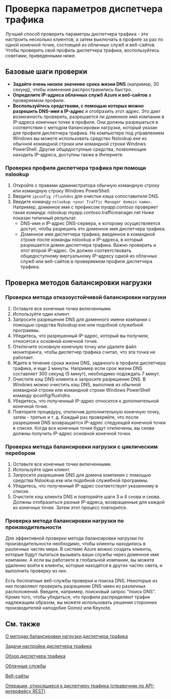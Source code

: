 ﻿<properties 
   pageTitle="Проверка параметров диспетчера трафика"
   description="В этой статье вы узнаете, как проверять параметры диспетчера трафика."
   services="traffic-manager"
   documentationCenter=""
   authors="cherylmc"
   manager="adinah"
   editor="tysonn" />
<tags 
   ms.service="traffic-manager"
   ms.devlang="na"
   ms.topic="article"
   ms.tgt_pltfrm="na"
   ms.workload="infrastructure-services"
   ms.date="02/27/2015"
   ms.author="cherylmc" />

# Проверка параметров диспетчера трафика

Лучший способ проверить параметры диспетчера трафика - это настроить несколько клиентов, а затем выключать в профиле за раз по одной конечной точке, состоящей из облачных служб и веб-сайтов. Чтобы проверить свой профиль диспетчера трафика, воспользуйтесь советами, приведенными ниже.

## Базовые шаги проверки

- **Задайте очень низкое значение срока жизни DNS** (например, 30 секунд), чтобы изменения распространились быстро.
- **Определите IP-адреса облачных служб Azure и веб-сайтов** в проверяемом профиле.
- **Воспользуйтесь средствами, с помощью которых можно разрешить DNS-имя в IP-адрес** и отобразить этот адрес. Это дает возможность проверить, разрешается ли доменное имя компании в IP-адреса конечных точек в профиле. Они должны разрешаться в соответствии с методом балансировки нагрузки, который указан для профиля диспетчера трафика. На компьютере под управлением Windows вы можете использовать средство Nslookup.exe из обычной командной строки или командной строки Windows PowerShell. Другие общедоступные средства, позволяющие находить IP-адреса, доступны также в Интернете.

### Проверка профиля диспетчера трафика при помощи nslookup

1. Откройте с правами администратора обычную командную строку или командную строку Windows PowerShell.
2. Введите `ipconfig /flushdns` для очистки кэша сопоставителя DNS.
3. Введите команду `nslookup <your Traffic Manager domain name>`. Например, доменное имя с префиксом *myapp.contoso* проверяет такая команда:
    nslookup myapp.contoso.trafficmanager.net
   Ниже показан типичный результат.
   - DNS-имя и IP-адрес DNS-сервера, к которому осуществляется доступ, чтобы разрешить это доменное имя диспетчера трафика.
   - Доменное имя диспетчера трафика, введенное в командной строке после команды nslookup и IP-адреса, в который разрешается домен диспетчера трафика. Важно проверить и этот второй IP-адрес. Он должен соответствовать общедоступному виртуальному IP-адресу одной из облачных служб или веб-сайтов в проверяемом профиле диспетчера трафика.

## Проверка методов балансировки нагрузки

### Проверка метода отказоустойчивой балансировки нагрузки

1. Оставьте все конечные точки включенными.
2. Используйте один клиент.
3. Запросите разрешение DNS для доменного имени компании с помощью средства Nslookup.exe или подобной служебной программы.
4. Убедитесь, что разрешенный IP-адрес, который вы получили, относится к основной конечной точке.
5. Отключите основную конечную точку или удалите файл мониторинга, чтобы диспетчер трафика считал, что эта точка не работает.
6. Ждите в течение срока жизни DNS, заданного в профиле диспетчера трафика, и еще 2 минуты. Например если срок жизни DNS составляет 300 секунд (5 минут), необходимо подождать 7 минут.
7. Очистите кэш DNS-клиента и запросите разрешение DNS. В Windows можно очистить кэш DNS, выполнив из обычной командной строки или командной строки Windows PowerShell команду ipconfig/flushdns.
8. Убедитесь, что полученный IP-адрес относится к дополнительной конечной точке.
9. Повторите процедуру, отключив дополнительную конечную точку, затем - третью и т. д. Каждый раз проверяйте, что после разрешения DNS возвращается IP-адрес следующей конечной точки в списке. Когда все конечные точки будут отключены, вы снова должны получить IP-адрес основной конечной точки.

### Проверка метода балансировки нагрузки с циклическим перебором

1. Оставьте все конечные точки включенными.
2. Используйте один клиент.
3. Запросите разрешение DNS для домена компании с помощью средства Nslookup.exe или подобной служебной программы.
4. Убедитесь, что полученный IP-адрес соответствует указанному в списке.
5. Очистите кэш клиента DNS и повторяйте шаги 3 и 4 снова и снова. Должны отобразиться разные IP-адреса, возвращенные для каждой из конечных точек. Затем этот процесс повторится.

### Проверка метода балансировки нагрузки по производительности

Для эффективной проверки метода балансировки нагрузки по производительности необходимо, чтобы клиенты находились в различных частях мира. В системе Azure можно создать клиенты, которые будут пытаться вызывать ваши службы через доменное имя компании. А если вы работаете в глобальной компании, вы можете удаленно войти в клиенты, которые находятся в других частях света, и выполнить проверку из них.

Есть бесплатные веб-службы проверки и поиска DNS. Некоторые из них позволяют проверить разрешение DNS-имен из различных расположений. Введите, например, поисковый запрос "поиск DNS". Кроме того, чтобы убедиться, что профили распределяют трафик надлежащим образом, вы можете использовать решения сторонних производителей наподобие Gomez или Keynote.

## См. также

[О методах балансировки нагрузки диспетчера трафика](traffic-manager-load-balancing-methods.md)

[Задачи настройки диспетчера трафика](https://msdn.microsoft.com/library/azure/hh744830.aspx)

[Обзор диспетчера трафика](traffic-manager-overview.md)

[Облачные службы](http://go.microsoft.com/fwlink/p/?LinkId=314074)

[Веб-сайты](http://go.microsoft.com/fwlink/p/?LinkId=393327)

[Операции, относящиеся к диспетчеру трафика (справочник по API-интерфейсу REST)](http://go.microsoft.com/fwlink/?LinkId=313584)


<!--HONumber=49-->